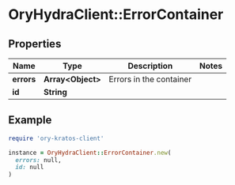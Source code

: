 # OryHydraClient::ErrorContainer

## Properties

| Name | Type | Description | Notes |
| ---- | ---- | ----------- | ----- |
| **errors** | **Array&lt;Object&gt;** | Errors in the container |  |
| **id** | **String** |  |  |

## Example

```ruby
require 'ory-kratos-client'

instance = OryHydraClient::ErrorContainer.new(
  errors: null,
  id: null
)
```

